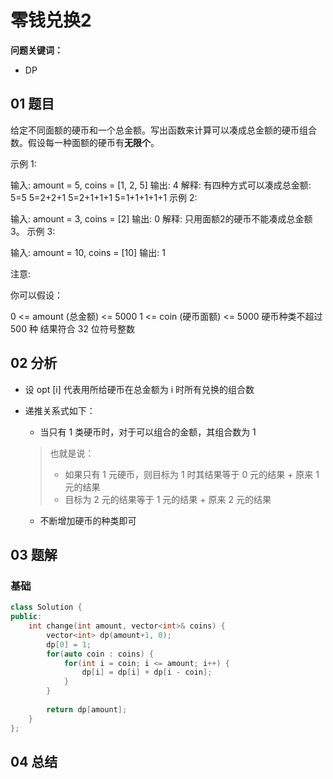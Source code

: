 # 零钱兑换2
**问题关键词：**

- DP

## 01 题目

给定不同面额的硬币和一个总金额。写出函数来计算可以凑成总金额的硬币组合数。假设每一种面额的硬币有**无限个**。 

 

示例 1:

输入: amount = 5, coins = [1, 2, 5]
输出: 4
解释: 有四种方式可以凑成总金额:
5=5
5=2+2+1
5=2+1+1+1
5=1+1+1+1+1
示例 2:

输入: amount = 3, coins = [2]
输出: 0
解释: 只用面额2的硬币不能凑成总金额3。
示例 3:

输入: amount = 10, coins = [10] 
输出: 1


注意:

你可以假设：

0 <= amount (总金额) <= 5000
1 <= coin (硬币面额) <= 5000
硬币种类不超过 500 种
结果符合 32 位符号整数

## 02 分析

- 设 opt [i] 代表用所给硬币在总金额为 i 时所有兑换的组合数

- 递推关系式如下：

  - 当只有 1 类硬币时，对于可以组合的金额，其组合数为 1

  > 也就是说：
  >
  > - 如果只有 1 元硬币，则目标为 1 时其结果等于 0 元的结果 + 原来 1 元的结果
  > - 目标为 2 元的结果等于 1 元的结果 + 原来 2 元的结果

  - 不断增加硬币的种类即可

## 03 题解

### 基础

```c++
class Solution {
public:
    int change(int amount, vector<int>& coins) {
        vector<int> dp(amount+1, 0);
        dp[0] = 1;
        for(auto coin : coins) {
            for(int i = coin; i <= amount; i++) {
                dp[i] = dp[i] + dp[i - coin];
            }
        }
        
        return dp[amount];
    }
};
```

## 04 总结

